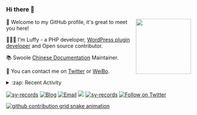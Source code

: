 ### Hi there 👋

<a href="https://github.com/sy-records"><img src="https://cdn.jsdelivr.net/gh/sy-records/staticfile/images/202007/huaji.gif" align="right" height="150"></a>

🎉 Welcome to my GitHub profile, it's great to meet you here!

👨🏻‍💻 I'm Luffy - a PHP developer, [WordPress plugin developer](https://profiles.wordpress.org/shenyanzhi/#content-plugins) and Open source contributor.

📚 Swoole [Chinese Documentation](https://wiki.swoole.com/) Maintainer.

💬 You can contact me on [Twitter](https://twitter.com/lufeidot) or [WeiBo](https://weibo.com/i3l4521).

<details>
<summary>:zap: Recent Activity</summary>

<!--START_SECTION:activity-->
1. 🎉 Merged PR [#161](https://github.com/docsifyjs/docsify-cli/pull/161) in [docsifyjs/docsify-cli](https://github.com/docsifyjs/docsify-cli)
2. 🎉 Merged PR [#193](https://github.com/docsifyjs/awesome-docsify/pull/193) in [docsifyjs/awesome-docsify](https://github.com/docsifyjs/awesome-docsify)
3. 🎉 Merged PR [#192](https://github.com/docsifyjs/awesome-docsify/pull/192) in [docsifyjs/awesome-docsify](https://github.com/docsifyjs/awesome-docsify)
4. ❗️ Closed issue [#11](https://github.com/sy-records/v-checkin/issues/11) in [sy-records/v-checkin](https://github.com/sy-records/v-checkin)
5. 🗣 Commented on [#11](https://github.com/sy-records/v-checkin/issues/11) in [sy-records/v-checkin](https://github.com/sy-records/v-checkin)
<!--END_SECTION:activity-->

</details>

<a href="https://github.com/sy-records"><img src="https://komarev.com/ghpvc/?username=sy-records" alt="sy-records" /></a>
<a href="https://qq52o.me"><img src="https://img.shields.io/badge/Blog-qq52o.me-blue" alt="Blog" /></a>
<a href="mailto:lufei@php.net"><img src="https://img.shields.io/badge/Email-lufei@php.net-blue" alt="Email" /></a>
<a href="https://github.com/sy-records?tab=followers"><img src="https://img.shields.io/github/followers/sy-records"></a>
<a href="https://cdn.jsdelivr.net/gh/sy-records/staticfile/images/202012/wechat_white.png" title="点击查看公众号二维码"><img src="https://img.shields.io/badge/%E5%85%AC%E4%BC%97%E5%8F%B7-%E6%B2%88%E5%94%81%E5%BF%97-07C160?logo=WeChat" alt="sy-records" /></a>
<a href="https://twitter.com/intent/follow?screen_name=lufeidot"><img src="https://img.shields.io/twitter/follow/lufeidot.svg?style=social&label=Follow%20@lufeidot" alt="Follow on Twitter"></a>

[![github contribution grid snake animation](https://cdn.jsdelivr.net/gh/sy-records/sy-records@output/github-contribution-grid-snake.svg)](https://github.com/sy-records)

<!--
( ๑ˊ•̥▵•)੭₎₎ Welcome to follow me and give me a star :)
-->
